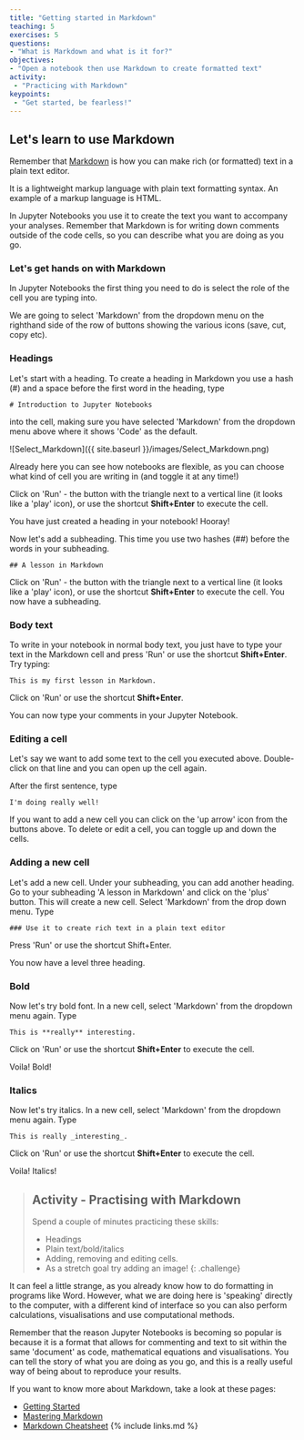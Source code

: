 ```yaml
---
title: "Getting started in Markdown"
teaching: 5
exercises: 5
questions:
- "What is Markdown and what is it for?"
objectives:
- "Open a notebook then use Markdown to create formatted text"
activity:
 - "Practicing with Markdown"
keypoints:
 - "Get started, be fearless!"
---
```


## Let's learn to use Markdown

Remember that [Markdown](https://en.wikipedia.org/wiki/Markdown) is how you can make rich (or formatted) text in a plain text editor.

It is a lightweight markup language with plain text formatting syntax. An example of a markup language is HTML.

In Jupyter Notebooks you use it to create the text you want to accompany your analyses. Remember that Markdown is for writing down comments outside of the code cells, so you can describe what you are doing as you go.

### Let's get hands on with Markdown

In Jupyter Notebooks the first thing you need to do is select the role of the cell you are typing into.

We are going to select 'Markdown' from the dropdown menu on the righthand side of the row of buttons showing the various icons (save, cut, copy etc).

### Headings

Let's start with a heading. To create a heading in Markdown you use a hash (#) and a space before the first word in the heading, type



`# Introduction to Jupyter Notebooks`



into the cell, making sure you have selected 'Markdown' from the dropdown menu above where it shows 'Code' as the default.

![Select_Markdown]({{ site.baseurl }}/images/Select_Markdown.png)

Already here you can see how notebooks are flexible, as you can choose what kind of cell you are writing in (and toggle it at any time!)

Click on 'Run' - the button with the triangle next to a vertical line (it looks  like a 'play' icon), or use the shortcut **Shift+Enter** to execute the cell.

You have just created a heading in your notebook! Hooray!

Now let's add a subheading. This time you use two hashes (##) before the words in your subheading.



  `## A lesson in Markdown`



Click on 'Run' - the button with the triangle next to a vertical line (it looks  like a 'play' icon), or use the shortcut **Shift+Enter** to execute the cell. You now have a subheading.

### Body text

To write in your notebook in normal body text, you just have to type your text in the Markdown cell and press 'Run' or use the shortcut **Shift+Enter**. Try typing:

  `This is my first lesson in Markdown.`

Click on 'Run' or use the shortcut **Shift+Enter**.

You can now type your comments in your Jupyter Notebook.

### Editing a cell

Let's say we want to add some text to the cell you executed above. Double-click on that line and you can open up the cell again.

After the first sentence, type



 `I'm doing really well!`



If you want to add a new cell you can click on the 'up arrow' icon from the buttons above.  To delete or edit a cell, you can toggle up and down the cells.

### Adding a new cell

Let's add a new cell. Under your subheading, you can add another heading. Go to your subheading 'A lesson in Markdown' and click on the 'plus' button. This will create a new cell. Select 'Markdown' from the drop down menu. Type



`### Use it to create rich text in a plain text editor`



Press 'Run' or use the shortcut Shift+Enter.

You now have a level three heading.

### Bold

Now let's try bold font. In a new cell, select 'Markdown' from the dropdown menu again. Type



 `This is **really** interesting.`



Click on 'Run' or use the shortcut **Shift+Enter** to execute the cell.

Voila! Bold!

### Italics

Now let's try italics. In a new cell, select 'Markdown' from the dropdown menu again. Type



`This is really _interesting_.`


Click on 'Run' or use the shortcut **Shift+Enter** to execute the cell.

Voila! Italics!


> ## Activity - Practising with Markdown
>
> Spend a couple of minutes practicing these skills:
>
> - Headings
> - Plain text/bold/italics
> - Adding, removing and editing cells.
> - As a stretch goal try adding an image!
{: .challenge}


It can feel a little strange, as you already know how to do formatting in programs like Word. However, what we are doing here is 'speaking' directly to the computer, with a different kind of interface so you can also perform calculations, visualisations and use computational methods.

Remember that the reason Jupyter Notebooks is becoming so popular is because it is a format that allows for commenting and text to sit within the same 'document' as code, mathematical equations and visualisations. You can tell the story of what you are doing as you go, and this is a really useful way of being about to reproduce your results.

If you want to know more about Markdown, take a look at these pages:

 - [Getting Started](https://www.markdownguide.org/getting-started/)
 - [Mastering Markdown](https://guides.github.com/features/mastering-markdown/)
 - [Markdown Cheatsheet](https://guides.github.com/pdfs/markdown-cheatsheet-online.pdf)
{% include links.md %}
